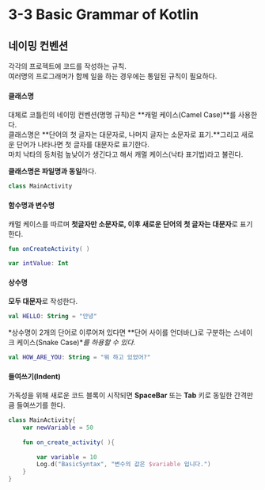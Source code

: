 # 3-3 Basic Grammar of Kotlin



## 네이밍 컨벤션

각각의 프로젝트에 코드를 작성하는 규칙.<br>여러명의 프로그래머가 함께 일을 하는 경우에는 통일된 규칙이 필요하다.



#### 클래스명

대체로 코틀린의 네이밍 컨벤션(명명 규칙)은 **캐멀 케이스(Camel Case)**를 사용한다.<br>클래스명은 **단어의 첫 글자는 대문자로, 나머지 글자는 소문자로 표기.**그리고 새로운 단어가 나타나면 첫 글자를 대문자로 표기한다.<br>마치 낙타의 등처럼 높낮이가 생긴다고 해서 캐멀 케이스(낙타 표기법)라고 불린다.

**클래스명은 파일명과 동일**하다.

```kotlin
class MainActivity
```

 

#### 함수명과 변수명

캐멀 케이스를 따르며 **첫글자만 소문자로, 이후 새로운 단어의 첫 글자는 대문자**로 표기한다.

```kotlin
fun onCreateActivity( )
```

```kotlin
var intValue: Int
```



#### 상수명

**모두 대문자**로 작성한다.

```kotlin
val HELLO: String = "안녕"
```

*상수명이 2개의 단어로 이루어져 있다면 **단어 사이를 언더바(_)로 구분하는 스네이크 케이스(Snake Case)**를 하용할 수 있다.*

```kotlin
val HOW_ARE_YOU: String = "뭐 하고 있었어?"
```



#### 들여쓰기(Indent)

가독성을 위해 새로운 코드 블록이 시작되면 **SpaceBar** 또는 **Tab** 키로 동일한 간격만큼 들여쓰기를 한다.

```kotlin
class MainActivity{
    var newVariable = 50
    
    fun on_create_activity( ){
        
        var variable = 10
        Log.d("BasicSyntax", "변수의 값은 $variable 입니다.")
    }
}
```

